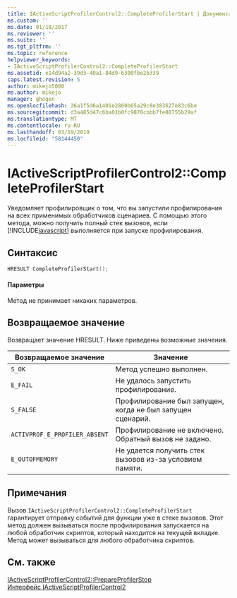 ```yaml
---
title: IActiveScriptProfilerControl2::CompleteProfilerStart | Документация Майкрософт
ms.custom: ''
ms.date: 01/18/2017
ms.reviewer: ''
ms.suite: ''
ms.tgt_pltfrm: ''
ms.topic: reference
helpviewer_keywords:
- IActiveScriptProfilerControl2::CompleteProfilerStart
ms.assetid: e14d94a2-39d3-40a1-84d9-6300fbe2b339
caps.latest.revision: 5
author: mikejo5000
ms.author: mikejo
manager: ghogen
ms.openlocfilehash: 36a1f5d6a1401e2860b65a29c8e383627e83c6be
ms.sourcegitcommit: d3a485d47c6ba01b0fc9878cbbb7fe88755b29af
ms.translationtype: MT
ms.contentlocale: ru-RU
ms.lasthandoff: 03/19/2019
ms.locfileid: "58144450"
---
```

# <a name="iactivescriptprofilercontrol2completeprofilerstart"></a>IActiveScriptProfilerControl2::CompleteProfilerStart
Уведомляет профилировщик о том, что вы запустили профилирования на всех применимых обработчиков сценариев. С помощью этого метода, можно получить полный стек вызовов, если [!INCLUDE[javascript](../../javascript/includes/javascript-md.md)] выполняется при запуске профилирования.  
  
## <a name="syntax"></a>Синтаксис  
  
```cpp
HRESULT CompleteProfilerStart();  
```  
  
#### <a name="parameters"></a>Параметры  
 Метод не принимает никаких параметров.  
  
## <a name="return-value"></a>Возвращаемое значение  
 Возвращает значение HRESULT. Ниже приведены возможные значения.  
  
|Возвращаемое значение|Значение|  
|------------------|-------------|  
|`S_OK`|Метод успешно выполнен.|  
|`E_FAIL`|Не удалось запустить профилирование.|  
|`S_FALSE`|Профилирование был запущен, когда не был запущен сценарий.|  
|`ACTIVPROF_E_PROFILER_ABSENT`|Профилирование не включено. Обратный вызов не задано.|  
|`E_OUTOFMEMORY`|Не удается получить стек вызовов из-за условием памяти.|  
  
## <a name="remarks"></a>Примечания  
 Вызов `IActiveScriptProfilerControl2::CompleteProfilerStart` гарантирует отправку событий для функции уже в стеке вызовов. Этот метод должен вызываться после профилирования запускается на любой обработчик скриптов, который находится на текущей вкладке. Метод может вызываться для любого обработчика скриптов.  
  
## <a name="see-also"></a>См. также  
 [IActiveScriptProfilerControl2::PrepareProfilerStop](../../winscript/reference/iactivescriptprofilercontrol2-prepareprofilerstop.md)   
 [Интерфейс IActiveScriptProfilerControl2](../../winscript/reference/iactivescriptprofilercontrol2-interface.md)